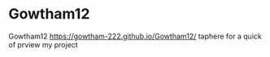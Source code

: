 # Gowtham12
Gowtham12
https://gowtham-222.github.io/Gowtham12/ taphere for a quick of prview my project
